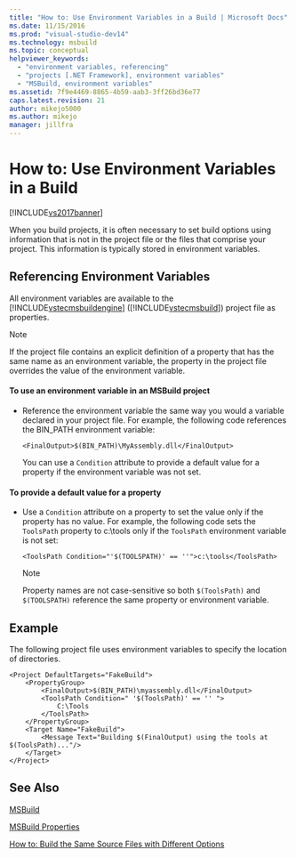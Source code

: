 ```yaml
---
title: "How to: Use Environment Variables in a Build | Microsoft Docs"
ms.date: 11/15/2016
ms.prod: "visual-studio-dev14"
ms.technology: msbuild
ms.topic: conceptual
helpviewer_keywords: 
  - "environment variables, referencing"
  - "projects [.NET Framework], environment variables"
  - "MSBuild, environment variables"
ms.assetid: 7f9e4469-8865-4b59-aab3-3ff26bd36e77
caps.latest.revision: 21
author: mikejo5000
ms.author: mikejo
manager: jillfra
---
```

# How to: Use Environment Variables in a Build
[!INCLUDE[vs2017banner](../includes/vs2017banner.md)]

  
When you build projects, it is often necessary to set build options using information that is not in the project file or the files that comprise your project. This information is typically stored in environment variables.  
  
## Referencing Environment Variables  
 All environment variables are available to the [!INCLUDE[vstecmsbuildengine](../includes/vstecmsbuildengine-md.md)] ([!INCLUDE[vstecmsbuild](../includes/vstecmsbuild-md.md)]) project file as properties.  
  
> [!NOTE]
>  If the project file contains an explicit definition of a property that has the same name as an environment variable, the property in the project file overrides the value of the environment variable.  
  
#### To use an environment variable in an MSBuild project  
  
- Reference the environment variable the same way you would a variable declared in your project file. For example, the following code references the BIN_PATH environment variable:  
  
   `<FinalOutput>$(BIN_PATH)\MyAssembly.dll</FinalOutput>`  
  
  You can use a `Condition` attribute to provide a default value for a property if the environment variable was not set.  
  
#### To provide a default value for a property  
  
-   Use a `Condition` attribute on a property to set the value only if the property has no value. For example, the following code sets the `ToolsPath` property to c:\tools only if the `ToolsPath` environment variable is not set:  
  
     `<ToolsPath Condition="'$(TOOLSPATH)' == ''">c:\tools</ToolsPath>`  
  
    > [!NOTE]
    >  Property names are not case-sensitive so both `$(ToolsPath)` and `$(TOOLSPATH)` reference the same property or environment variable.  
  
## Example  
 The following project file uses environment variables to specify the location of directories.  
  
```  
<Project DefaultTargets="FakeBuild">  
    <PropertyGroup>  
        <FinalOutput>$(BIN_PATH)\myassembly.dll</FinalOutput>  
        <ToolsPath Condition=" '$(ToolsPath)' == '' ">  
            C:\Tools  
        </ToolsPath>  
    </PropertyGroup>  
    <Target Name="FakeBuild">  
        <Message Text="Building $(FinalOutput) using the tools at $(ToolsPath)..."/>  
    </Target>  
</Project>  
```  
  
## See Also  

[MSBuild](msbuild.md)

[MSBuild Properties](../msbuild/msbuild-properties1.md)

[How to: Build the Same Source Files with Different Options](../msbuild/how-to-build-the-same-source-files-with-different-options.md)
